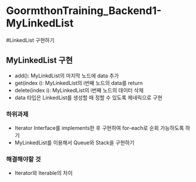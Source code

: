 # GoormthonTraining_Backend1-MyLinkedList
#LinkedList 구현하기

## MyLinkedList 구현
- add(): MyLinkdList의 마지막 노드에 data 추가
- get(index i): MyLinkedList의 i번째 노드의 data를 return
- delete(index i): MyLinkedList의 i번째 노드의 데이터 삭제
- data 타입은 LinkedList를 생성할 때 정할 수 있도록 제네릭으로 구현

### 하위과제
- Iterator Interface를 implements한 후 구현하여 for-each로 순회 가능하도록 하기
- MyLinkedList를 이용해서 Queue와 Stack을 구현하기

### 해결해야할 것
- Iterator와 Iterable의 차이
